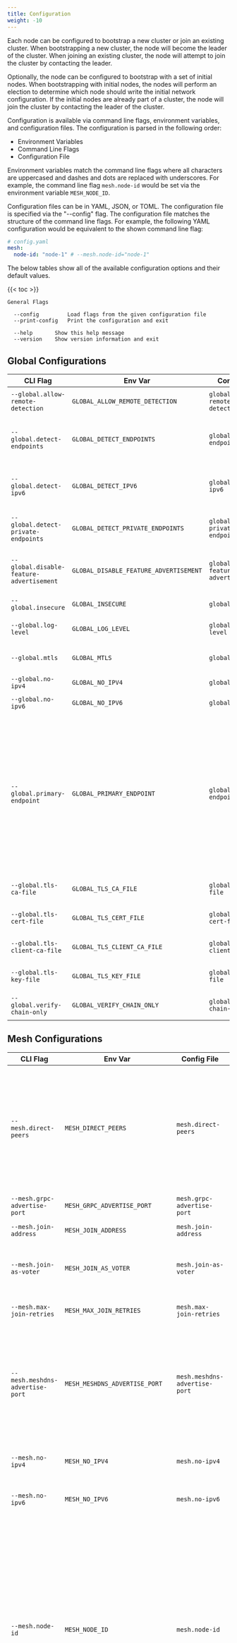 ```yaml
---
title: Configuration
weight: -10
---
```


Each node can be configured to bootstrap a new cluster or join an existing cluster.
When bootstrapping a new cluster, the node will become the leader of the cluster.
When joining an existing cluster, the node will attempt to join the cluster by contacting the leader.

Optionally, the node can be configured to bootstrap with a set of initial nodes.
When bootstrapping with initial nodes, the nodes will perform an election to determine which node should write the initial network configuration.
If the initial nodes are already part of a cluster, the node will join the cluster by contacting the leader of the cluster.

Configuration is available via command line flags, environment variables, and configuration files.
The configuration is parsed in the following order:

- Environment Variables
- Command Line Flags
- Configuration File

Environment variables match the command line flags where all characters are uppercased and dashes and dots are replaced with underscores.
For example, the command line flag `mesh.node-id` would be set via the environment variable `MESH_NODE_ID`.

Configuration files can be in YAML, JSON, or TOML.
The configuration file is specified via the "--config" flag.
The configuration file matches the structure of the command line flags.
For example, the following YAML configuration would be equivalent to the shown command line flag:

```yaml
# config.yaml
mesh:
  node-id: "node-1" # --mesh.node-id="node-1"
```

The below tables show all of the available configuration options and their default values.

{{< toc >}}

```
General Flags

  --config         Load flags from the given configuration file
  --print-config   Print the configuration and exit

  --help       Show this help message
  --version    Show version information and exit
```

## Global Configurations

| CLI Flag | Env Var | Config File | Default | Description |
| -------- | ------- | ----------- | ------- | ----------- |
| `--global.allow-remote-detection` | `GLOBAL_ALLOW_REMOTE_DETECTION` | `global.allow-remote-detection` | `false` | Allow remote detection of endpoints. |
| `--global.detect-endpoints` | `GLOBAL_DETECT_ENDPOINTS` | `global.detect-endpoints` | `false` | Detect potential endpoints from the local interfaces. |
| `--global.detect-ipv6` | `GLOBAL_DETECT_IPV6` | `global.detect-ipv6` | `false` | Detect IPv6 addresses. Default is to only detect IPv4. |
| `--global.detect-private-endpoints` | `GLOBAL_DETECT_PRIVATE_ENDPOINTS` | `global.detect-private-endpoints` | `false` | Include private IP addresses in detection. |
| `--global.disable-feature-advertisement` | `GLOBAL_DISABLE_FEATURE_ADVERTISEMENT` | `global.disable-feature-advertisement` | `false` | Do not advertise features to the rest of the mesh. |
| `--global.insecure` | `GLOBAL_INSECURE` | `global.insecure` | `false` | Disable use of TLS globally. |
| `--global.log-level` | `GLOBAL_LOG_LEVEL` | `global.log-level` | `info` | Log level (debug, info, warn, error) |
| `--global.mtls` | `GLOBAL_MTLS` | `global.mtls` | `false` | Enable mutual TLS for authentication. |
| `--global.no-ipv4` | `GLOBAL_NO_IPV4` | `global.no-ipv4` | `false` | Disable use of IPv4 globally. |
| `--global.no-ipv6` | `GLOBAL_NO_IPV6` | `global.no-ipv6` | `false` | Disable use of IPv6 globally. |
| `--global.primary-endpoint` | `GLOBAL_PRIMARY_ENDPOINT` | `global.primary-endpoint` |  | The preferred publicly routable address of this node. Setting this value will override the address portion of the store advertise address.  When detect-endpoints is true, this value will be the first address detected. |
| `--global.tls-ca-file` | `GLOBAL_TLS_CA_FILE` | `global.tls-ca-file` |  | The CA file for TLS connections. |
| `--global.tls-cert-file` | `GLOBAL_TLS_CERT_FILE` | `global.tls-cert-file` |  | The certificate file for TLS connections. |
| `--global.tls-client-ca-file` | `GLOBAL_TLS_CLIENT_CA_FILE` | `global.tls-client-ca-file` |  | The client CA file for TLS connections. |
| `--global.tls-key-file` | `GLOBAL_TLS_KEY_FILE` | `global.tls-key-file` |  | The key file for TLS connections. |
| `--global.verify-chain-only` | `GLOBAL_VERIFY_CHAIN_ONLY` | `global.verify-chain-only` | `false` | Only verify the TLS chain globally. |

## Mesh Configurations

| CLI Flag | Env Var | Config File | Default | Description |
| -------- | ------- | ----------- | ------- | ----------- |
| `--mesh.direct-peers` | `MESH_DIRECT_PEERS` | `mesh.direct-peers` |  | Comma separated list of peers to request direct edges to. 	If the node is not allowed to create edges and data channels, the node will be unable to join. |
| `--mesh.grpc-advertise-port` | `MESH_GRPC_ADVERTISE_PORT` | `mesh.grpc-advertise-port` | `8443` | GRPC advertise port. |
| `--mesh.join-address` | `MESH_JOIN_ADDRESS` | `mesh.join-address` |  | Address of a node to join. |
| `--mesh.join-as-voter` | `MESH_JOIN_AS_VOTER` | `mesh.join-as-voter` | `false` | Join the cluster as a voter. Default behavior is to join as an observer. |
| `--mesh.max-join-retries` | `MESH_MAX_JOIN_RETRIES` | `mesh.max-join-retries` | `10` | Maximum number of join retries. |
| `--mesh.meshdns-advertise-port` | `MESH_MESHDNS_ADVERTISE_PORT` | `mesh.meshdns-advertise-port` | `0` | DNS advertise port. This is set automatically when advertising is enabled and the mesh-dns server is running. Default is 0 (disabled). |
| `--mesh.no-ipv4` | `MESH_NO_IPV4` | `mesh.no-ipv4` | `false` | Do not request IPv4 assignments when joining. |
| `--mesh.no-ipv6` | `MESH_NO_IPV6` | `mesh.no-ipv6` | `false` | Do not request IPv6 assignments when joining. |
| `--mesh.node-id` | `MESH_NODE_ID` | `mesh.node-id` | `<hostname>` | Store node ID. If not set, the ID comes from the following decision tree. 1. If mTLS is enabled, the node ID is the CN of the client certificate. 2. If mTLS is not enabled, the node ID is the hostname of the machine. 3. If the hostname is not available, the node ID is a random UUID (should only be used for testing). |
| `--mesh.peer-discovery-addresses` | `MESH_PEER_DISCOVERY_ADDRESSES` | `mesh.peer-discovery-addresses` |  | Addresses to use for peer discovery. |
| `--mesh.primary-endpoint` | `MESH_PRIMARY_ENDPOINT` | `mesh.primary-endpoint` |  | The primary endpoint to broadcast when joining a cluster. This is only necessary if the node intends on being publicly accessible. |
| `--mesh.routes` | `MESH_ROUTES` | `mesh.routes` |  | Comma separated list of additional routes to advertise to the mesh. 	These routes are advertised to all peers. If the node is not allowed 	to put routes in the mesh, the node will be unable to join. |
| `--mesh.use-meshdns` | `MESH_USE_MESHDNS` | `mesh.use-meshdns` | `false` | Set mesh DNS servers to the system configuration. If a local server is running, this will use the local server. |
| `--mesh.zone-awareness-id` | `MESH_ZONE_AWARENESS_ID` | `mesh.zone-awareness-id` |  | Zone awareness ID. If set, the server will prioritize peer endpoints in the same zone. |

## Auth Configurations

| CLI Flag | Env Var | Config File | Default | Description |
| -------- | ------- | ----------- | ------- | ----------- |
| `--auth.basic.password` | `AUTH_BASIC_PASSWORD` | `auth.basic.password` |  | A password to use for basic auth. |
| `--auth.basic.username` | `AUTH_BASIC_USERNAME` | `auth.basic.username` |  | A username to use for basic auth. |
| `--auth.ldap.password` | `AUTH_LDAP_PASSWORD` | `auth.ldap.password` |  | A password to use for LDAP auth. |
| `--auth.ldap.username` | `AUTH_LDAP_USERNAME` | `auth.ldap.username` |  | A username to use for LDAP auth. |
| `--auth.mtls.cert-file` | `AUTH_MTLS_CERT_FILE` | `auth.mtls.cert-file` |  | The path to a TLS certificate file to present when joining. |
| `--auth.mtls.key-file` | `AUTH_MTLS_KEY_FILE` | `auth.mtls.key-file` |  | The path to a TLS key file for the certificate. |

_TODO: Generic flags need to be provided for external plugin auth providers_

## Bootstrap Configurations

| CLI Flag | Env Var | Config File | Default | Description |
| -------- | ------- | ----------- | ------- | ----------- |
| `--bootstrap.admin` | `BOOTSTRAP_ADMIN` | `bootstrap.admin` | `admin` | Admin username to bootstrap the cluster with. |
| `--bootstrap.advertise-address` | `BOOTSTRAP_ADVERTISE_ADDRESS` | `bootstrap.advertise-address` |  | Raft advertise address. Required when bootstrapping a new cluster, but will be replaced with the WireGuard address after bootstrapping. |
| `--bootstrap.default-network-policy` | `BOOTSTRAP_DEFAULT_NETWORK_POLICY` | `bootstrap.default-network-policy` | `deny` | Default network policy to bootstrap the cluster with. |
| `--bootstrap.enabled` | `BOOTSTRAP_ENABLED` | `bootstrap.enabled` | `false` | Bootstrap the cluster. |
| `--bootstrap.force` | `BOOTSTRAP_FORCE` | `bootstrap.force` | `false` | Force bootstrapping a new cluster even if data is present. |
| `--bootstrap.ipv4-network` | `BOOTSTRAP_IPV4_NETWORK` | `bootstrap.ipv4-network` | `172.16.0.0/12` | IPv4 network of the mesh to write to the database when bootstraping a new cluster. |
| `--bootstrap.mesh-domain` | `BOOTSTRAP_MESH_DOMAIN` | `bootstrap.mesh-domain` | `webmesh.internal` | Domain of the mesh to write to the database when bootstraping a new cluster. |
| `--bootstrap.restore-snapshot` | `BOOTSTRAP_RESTORE_SNAPSHOT` | `bootstrap.restore-snapshot` |  | Path to a snapshot to restore from when bootstrapping a new cluster. |
| `--bootstrap.servers` | `BOOTSTRAP_SERVERS` | `bootstrap.servers` |  | Comma separated list of servers to bootstrap with. This is only used if bootstrap is true. 	If empty, the node will use the advertise address as the bootstrap server. If not empty, 	all nodes in the list should be started with the same list configurations. If any are  	different then the first node to become leader will pick them. This can cause bootstrap 	to fail when using ACLs. Servers should be in the form of `<node-id>`=`<address>` where  	address is the raft advertise address. |
| `--bootstrap.servers-grpc-ports` | `BOOTSTRAP_SERVERS_GRPC_PORTS` | `bootstrap.servers-grpc-ports` |  | Comma separated list of gRPC ports to bootstrap with. This is only used if bootstrap is true. If empty, the node will use the advertise address and locally configured gRPC port for every node in bootstrap-servers. Ports should be in the form of `<node-id>`=`<port>`. |
| `--bootstrap.voters` | `BOOTSTRAP_VOTERS` | `bootstrap.voters` |  | Comma separated list of voters to bootstrap the cluster with. bootstrap-servers are already included in this list. |

## Raft Configurations

| CLI Flag | Env Var | Config File | Default | Description |
| -------- | ------- | ----------- | ------- | ----------- |
| `--raft.apply-timeout` | `RAFT_APPLY_TIMEOUT` | `raft.apply-timeout` | `15s` | Raft apply timeout. |
| `--raft.commit-timeout` | `RAFT_COMMIT_TIMEOUT` | `raft.commit-timeout` | `15s` | Raft commit timeout. |
| `--raft.connection-pool-count` | `RAFT_CONNECTION_POOL_COUNT` | `raft.connection-pool-count` | `0` | Raft connection pool count. |
| `--raft.connection-timeout` | `RAFT_CONNECTION_TIMEOUT` | `raft.connection-timeout` | `3s` | Raft connection timeout. |
| `--raft.data-dir` | `RAFT_DATA_DIR` | `raft.data-dir` | `/var/lib/webmesh/store` | Store data directory. |
| `--raft.election-timeout` | `RAFT_ELECTION_TIMEOUT` | `raft.election-timeout` | `3s` | Raft election timeout. |
| `--raft.heartbeat-timeout` | `RAFT_HEARTBEAT_TIMEOUT` | `raft.heartbeat-timeout` | `3s` | Raft heartbeat timeout. |
| `--raft.in-memory` | `RAFT_IN_MEMORY` | `raft.in-memory` | `false` | Store data in memory. This should only be used for testing and ephemeral nodes. |
| `--raft.leader-lease-timeout` | `RAFT_LEADER_LEASE_TIMEOUT` | `raft.leader-lease-timeout` | `3s` | Raft leader lease timeout. |
| `--raft.leave-on-shutdown` | `RAFT_LEAVE_ON_SHUTDOWN` | `raft.leave-on-shutdown` | `false` | Leave the cluster when the server shuts down. |
| `--raft.listen-address` | `RAFT_LISTEN_ADDRESS` | `raft.listen-address` | `[::]:9443` | Raft listen address. |
| `--raft.log-level` | `RAFT_LOG_LEVEL` | `raft.log-level` | `info` | Raft log level. |
| `--raft.max-append-entries` | `RAFT_MAX_APPEND_ENTRIES` | `raft.max-append-entries` | `15` | Raft max append entries. |
| `--raft.observer-chan-buffer` | `RAFT_OBSERVER_CHAN_BUFFER` | `raft.observer-chan-buffer` | `100` | Raft observer channel buffer size. |
| `--raft.prefer-ipv6` | `RAFT_PREFER_IPV6` | `raft.prefer-ipv6` | `false` | Prefer IPv6 when connecting to raft peers. |
| `--raft.snapshot-interval` | `RAFT_SNAPSHOT_INTERVAL` | `raft.snapshot-interval` | `3m0s` | Raft snapshot interval. |
| `--raft.snapshot-retention` | `RAFT_SNAPSHOT_RETENTION` | `raft.snapshot-retention` | `3` | Raft snapshot retention. |
| `--raft.snapshot-threshold` | `RAFT_SNAPSHOT_THRESHOLD` | `raft.snapshot-threshold` | `5` | Raft snapshot threshold. |

## TLS Configurations

| CLI Flag | Env Var | Config File | Default | Description |
| -------- | ------- | ----------- | ------- | ----------- |
| `--tls.ca-file` | `TLS_CA_FILE` | `tls.ca-file` |  | Path to a TLS CA certificate for verifying peer certificates. |
| `--tls.insecure` | `TLS_INSECURE` | `tls.insecure` | `false` | Don't use TLS for peer communication. |
| `--tls.insecure-skip-verify` | `TLS_INSECURE_SKIP_VERIFY` | `tls.insecure-skip-verify` | `false` | Skip verification of peer certificates. |
| `--tls.verify-chain-only` | `TLS_VERIFY_CHAIN_ONLY` | `tls.verify-chain-only` | `false` | Only verify the certificate chain of peer certificates. |

## WireGuard Configurations

| CLI Flag | Env Var | Config File | Default | Description |
| -------- | ------- | ----------- | ------- | ----------- |
| `--wireguard.endpoints` | `WIREGUARD_ENDPOINTS` | `wireguard.endpoints` |  | Comma separated list of additional WireGuard endpoints to broadcast when joining a cluster. |
| `--wireguard.force-interface-name` | `WIREGUARD_FORCE_INTERFACE_NAME` | `wireguard.force-interface-name` | `false` | Force the use of the given name by deleting any pre-existing interface with the same name. |
| `--wireguard.force-tun` | `WIREGUARD_FORCE_TUN` | `wireguard.force-tun` | `false` | Force the use of a TUN interface. |
| `--wireguard.interface-name` | `WIREGUARD_INTERFACE_NAME` | `wireguard.interface-name` |  | The WireGuard interface name. |
| `--wireguard.key-file` | `WIREGUARD_KEY_FILE` | `wireguard.key-file` |  | The path to the WireGuard private key. If it does not exist it will be created. |
| `--wireguard.key-rotation-interval` | `WIREGUARD_KEY_ROTATION_INTERVAL` | `wireguard.key-rotation-interval` | `168h0m0s` | Interval to rotate WireGuard keys. Set this to 0 to disable key rotation. |
| `--wireguard.listen-port` | `WIREGUARD_LISTEN_PORT` | `wireguard.listen-port` | `51820` | The WireGuard listen port. |
| `--wireguard.masquerade` | `WIREGUARD_MASQUERADE` | `wireguard.masquerade` | `false` | Masquerade traffic from the WireGuard interface. |
| `--wireguard.modprobe` | `WIREGUARD_MODPROBE` | `wireguard.modprobe` | `false` | Attempt to load the WireGuard kernel module. |
| `--wireguard.mtu` | `WIREGUARD_MTU` | `wireguard.mtu` | `1350` | The MTU to use for the interface. |
| `--wireguard.persistent-keepalive` | `WIREGUARD_PERSISTENT_KEEPALIVE` | `wireguard.persistent-keepalive` | `0s` | PersistentKeepAlive is the interval at which to send keepalive packets to peers. If unset, keepalive packets will automatically be sent to publicly accessible peers when this instance is behind a NAT. Otherwise, no keep-alive packets are sent. |
| `--wireguard.record-metrics` | `WIREGUARD_RECORD_METRICS` | `wireguard.record-metrics` | `false` | Publish WireGuard metrics. |
| `--wireguard.record-metrics-interval` | `WIREGUARD_RECORD_METRICS_INTERVAL` | `wireguard.record-metrics-interval` | `15s` | Interval at which to update WireGuard metrics. |

## Services Configurations

| CLI Flag | Env Var | Config File | Default | Description |
| -------- | ------- | ----------- | ------- | ----------- |
| `--services.api.admin` | `SERVICES_API_ADMIN` | `services.api.admin` | `false` | Enable the admin API. |
| `--services.api.disable-leader-proxy` | `SERVICES_API_DISABLE_LEADER_PROXY` | `services.api.disable-leader-proxy` | `false` | Disable the leader proxy. |
| `--services.api.mesh` | `SERVICES_API_MESH` | `services.api.mesh` | `false` | Enable the mesh API. |
| `--services.api.peer-discovery` | `SERVICES_API_PEER_DISCOVERY` | `services.api.peer-discovery` | `false` | Enable the peer discovery API. |
| `--services.api.stun-servers` | `SERVICES_API_STUN_SERVERS` | `services.api.stun-servers` | `stun:stun.l.google.com:19302` | STUN servers to use. |
| `--services.api.webrtc` | `SERVICES_API_WEBRTC` | `services.api.webrtc` | `false` | Enable the WebRTC API. |
| `--services.dashboard.enabled` | `SERVICES_DASHBOARD_ENABLED` | `services.dashboard.enabled` | `false` | Enable the web dashboard. |
| `--services.dashboard.listen-address` | `SERVICES_DASHBOARD_LISTEN_ADDRESS` | `services.dashboard.listen-address` | `:8080` | The address for the dashboard to listen on. |
| `--services.dashboard.prefix` | `SERVICES_DASHBOARD_PREFIX` | `services.dashboard.prefix` |  | The path prefix to use for the dashboard. |
| `--services.dashboard.tls-cert-file` | `SERVICES_DASHBOARD_TLS_CERT_FILE` | `services.dashboard.tls-cert-file` |  | The path to a certificate file to use for TLS. |
| `--services.dashboard.tls-key-file` | `SERVICES_DASHBOARD_TLS_KEY_FILE` | `services.dashboard.tls-key-file` |  | The path to a key file to use for TLS. |
| `--services.insecure` | `SERVICES_INSECURE` | `services.insecure` | `false` | Don't use TLS for the gRPC server. |
| `--services.listen-address` | `SERVICES_LISTEN_ADDRESS` | `services.listen-address` | `[::]:8443` | gRPC server listen address. |
| `--services.meshdns.cache-size` | `SERVICES_MESHDNS_CACHE_SIZE` | `services.meshdns.cache-size` | `0` | Size of the remote DNS cache. Defaults to 0 (disabled). |
| `--services.meshdns.disable-forwarding` | `SERVICES_MESHDNS_DISABLE_FORWARDING` | `services.meshdns.disable-forwarding` | `false` | Disable forwarding requests entirely. Takes precedence over other forwarding configurations. |
| `--services.meshdns.enable-compression` | `SERVICES_MESHDNS_ENABLE_COMPRESSION` | `services.meshdns.enable-compression` | `true` | Enable DNS compression for mesh DNS. |
| `--services.meshdns.enabled` | `SERVICES_MESHDNS_ENABLED` | `services.meshdns.enabled` | `false` | Enable mesh DNS. |
| `--services.meshdns.forwarders` | `SERVICES_MESHDNS_FORWARDERS` | `services.meshdns.forwarders` |  | DNS forwarders to use for mesh DNS. If empty, the system DNS servers will be used. |
| `--services.meshdns.listen-tcp` | `SERVICES_MESHDNS_LISTEN_TCP` | `services.meshdns.listen-tcp` | `:53` | TCP address to listen on for DNS requests. |
| `--services.meshdns.listen-udp` | `SERVICES_MESHDNS_LISTEN_UDP` | `services.meshdns.listen-udp` | `:53` | UDP address to listen on for DNS requests. |
| `--services.meshdns.request-timeout` | `SERVICES_MESHDNS_REQUEST_TIMEOUT` | `services.meshdns.request-timeout` | `5s` | Timeout for mesh DNS requests. |
| `--services.meshdns.reuse-port` | `SERVICES_MESHDNS_REUSE_PORT` | `services.meshdns.reuse-port` | `0` | Enable SO_REUSEPORT for mesh DNS. |
| `--services.meshdns.subscribe-forwarders` | `SERVICES_MESHDNS_SUBSCRIBE_FORWARDERS` | `services.meshdns.subscribe-forwarders` | `false` | Subscribe to new nodes that are able to forward requests for other meshes.  These forwarders will be placed at the bottom of the forwarders list. |
| `--services.metrics.enabled` | `SERVICES_METRICS_ENABLED` | `services.metrics.enabled` | `false` | Enable gRPC metrics. |
| `--services.metrics.listen-address` | `SERVICES_METRICS_LISTEN_ADDRESS` | `services.metrics.listen-address` | `:8000` | gRPC metrics listen address. |
| `--services.metrics.path` | `SERVICES_METRICS_PATH` | `services.metrics.path` | `/metrics` | gRPC metrics path. |
| `--services.tls-cert-file` | `SERVICES_TLS_CERT_FILE` | `services.tls-cert-file` |  | gRPC server TLS certificate file. |
| `--services.tls-key-file` | `SERVICES_TLS_KEY_FILE` | `services.tls-key-file` |  | gRPC server TLS key file. |
| `--services.turn.enabled` | `SERVICES_TURN_ENABLED` | `services.turn.enabled` | `false` | Enable the TURN server. |
| `--services.turn.endpoint` | `SERVICES_TURN_ENDPOINT` | `services.turn.endpoint` |  | The TURN server endpoint. If empty, the public IP will be used. |
| `--services.turn.listen-address` | `SERVICES_TURN_LISTEN_ADDRESS` | `services.turn.listen-address` | `0.0.0.0` | Address to listen on for TURN connections. |
| `--services.turn.listen-port` | `SERVICES_TURN_LISTEN_PORT` | `services.turn.listen-port` | `3478` | Port to listen on for TURN connections. |
| `--services.turn.public-ip` | `SERVICES_TURN_PUBLIC_IP` | `services.turn.public-ip` |  | The address advertised for STUN requests. |
| `--services.turn.server-realm` | `SERVICES_TURN_SERVER_REALM` | `services.turn.server-realm` | `webmesh.io` | Realm used for TURN server authentication. |
| `--services.turn.stun-port-range` | `SERVICES_TURN_STUN_PORT_RANGE` | `services.turn.stun-port-range` | `49152-65535` | Port range to use for STUN. |

## Plugin Configurations

| CLI Flag | Env Var | Config File | Default | Description |
| -------- | ------- | ----------- | ------- | ----------- |
| `--plugins.basic-auth.htpasswd-file` | `PLUGINS_BASIC_AUTH_HTPASSWD_FILE` | `plugins.basic-auth.htpasswd-file` |  | Enables the basic auth plugin with the path to a htpasswd file |
| `--plugins.debug.disable-pprof` | `PLUGINS_DEBUG_DISABLE_PPROF` | `plugins.debug.disable-pprof` |  | Enables the debug plugin with pprof disabled |
| `--plugins.debug.enable-db-querier` | `PLUGINS_DEBUG_ENABLE_DB_QUERIER` | `plugins.debug.enable-db-querier` |  | Enables the debug plugin with the database querier enabled |
| `--plugins.debug.listen-address` | `PLUGINS_DEBUG_LISTEN_ADDRESS` | `plugins.debug.listen-address` |  | Enables the debug plugin with the listen address |
| `--plugins.debug.path-prefix` | `PLUGINS_DEBUG_PATH_PREFIX` | `plugins.debug.path-prefix` |  | Enables the debug plugin with the path prefix |
| `--plugins.debug.pprof-profiles` | `PLUGINS_DEBUG_PPROF_PROFILES` | `plugins.debug.pprof-profiles` |  | Enables the debug plugin with the pprof profiles |
| `--plugins.ldap.bind-dn` | `PLUGINS_LDAP_BIND_DN` | `plugins.ldap.bind-dn` |  | Enables the ldap plugin with the bind DN |
| `--plugins.ldap.bind-password` | `PLUGINS_LDAP_BIND_PASSWORD` | `plugins.ldap.bind-password` |  | Enables the ldap plugin with the bind password |
| `--plugins.ldap.ca-file` | `PLUGINS_LDAP_CA_FILE` | `plugins.ldap.ca-file` |  | Enables the ldap plugin with the path to a CA for verifying certificates |
| `--plugins.ldap.node-id-attribute` | `PLUGINS_LDAP_NODE_ID_ATTRIBUTE` | `plugins.ldap.node-id-attribute` |  | Enables the ldap plugin with the node ID attribute |
| `--plugins.ldap.server` | `PLUGINS_LDAP_SERVER` | `plugins.ldap.server` |  | Enables the ldap plugin with the server address |
| `--plugins.ldap.user-base-dn` | `PLUGINS_LDAP_USER_BASE_DN` | `plugins.ldap.user-base-dn` |  | Enables the ldap plugin with the user base DN |
| `--plugins.ldap.user-disabled-value` | `PLUGINS_LDAP_USER_DISABLED_VALUE` | `plugins.ldap.user-disabled-value` |  | Enables the ldap plugin with the user disabled value |
| `--plugins.ldap.user-id-attribute` | `PLUGINS_LDAP_USER_ID_ATTRIBUTE` | `plugins.ldap.user-id-attribute` |  | Enables the ldap plugin with the user ID attribute |
| `--plugins.ldap.user-status-attribute` | `PLUGINS_LDAP_USER_STATUS_ATTRIBUTE` | `plugins.ldap.user-status-attribute` |  | Enables the ldap plugin with the user status attribute |
| `--plugins.local` | `PLUGINS_LOCAL` | `plugins.local` |  | A configuration for a local executable plugin. Provided in the format of `<path=/path/to/executable,config1=val1,config2=val2,...>` |
| `--plugins.mtls.ca-file` | `PLUGINS_MTLS_CA_FILE` | `plugins.mtls.ca-file` |  | Enables the mTLS plugin with the path to a CA for verifying certificates |
| `--plugins.server` | `PLUGINS_SERVER` | `plugins.server` |  | A configuration for a remote server plugin. Configurations are the same as the local plugin, but with the addition of server configurations in the format of: `<server=rpcserver.com:8443[,insecure=true][,tls-ca-file=ca.crt][,tls-key-file=tls.key][,tls-cert-file=tls.crt]>` |

